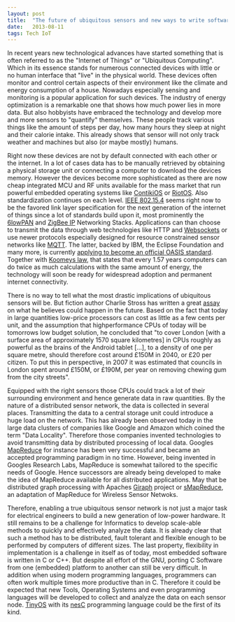 ```yaml
---
layout: post
title:  "The future of ubiquitous sensors and new ways to write software for it "
date:   2013-08-11
tags: Tech IoT
---
```


In recent years new technological advances have started something that is often referred to as the "Internet of Things" or "Ubiquitous Computing". Which in its essence stands for numerous connected devices with little or no human interface that "live" in the physical world. These devices often monitor and control certain aspects of their environment like the climate and energy consumption of a house. Nowadays especially sensing and monitoring is a popular application for such devices. The industry of energy optimization is a remarkable one that shows how much power lies in more data. But also hobbyists have embraced the technology and develop more and more sensors to "quantify" themselves. These people track various things like the amount of steps per day, how many hours they sleep at night and their calorie intake. This already shows that sensor will not only track weather and machines but also (or maybe mostly) humans.

Right now these devices are not by default connected with each other or the internet. In a lot of cases data has to be manually retrieved by obtaining a physical storage unit or connecting a computer to download the devices memory. However the devices become more sophisticated as there are now cheap integrated MCU and RF units available for the mass market that run powerful embedded operating systems like [ContikiOS](http://www.contiki-os.org/) or [RiotOS](http://riot-os.org/). Also standardization continues on each level. [IEEE 802.15.4](http://riot-os.org/) seems right now to be the favored link layer specification for the next generation of the internet of things since a lot of standards build upon it, most prominently the [6lowPAN](http://datatracker.ietf.org/wg/6lowpan/charter/) and [ZigBee IP](http://www.zigbee.org/Specifications/ZigBeeIP/Overview.aspx) Networking Stacks. Applications can than choose to transmit the data through web technologies like HTTP and [Websockets](http://www.zigbee.org/Specifications/ZigBeeIP/Overview.aspx) or use newer protocols especially designed for resource constrained sensor networks like [MQTT](http://mqtt.org/). The latter, backed by IBM, the Eclipse Foundation and many more, is currently [applying to become an official OASIS standard](https://www.oasis-open.org/news/pr/oasis-members-to-advance-mqtt-standard-for-m2m-iot-reliablemessaging). Together with [Koomeys law](http://en.wikipedia.org/wiki/Koomey%27s_law), that states that every 1.57 years computers can do twice as much calculations with the same amount of energy, the technology will soon be ready for widespread adoption and permanent internet connectivity.

There is no way to tell what the most drastic implications of ubiquitous sensors will be. But fiction author Charlie Stross has written a great [assay](http://www.antipope.org/charlie/blog-static/2012/08/how-low-power-can-you-go.html) on what he believes could happen in the future. Based on the fact that today in large quantities low-price processors can cost as little as a few cents per unit, and the assumption that highperformance CPUs of today will be tomorrows low budget solution, he concluded that "to cover London [with a surface area of approximately 1570 square kilometres] in CPUs roughly as powerful as the brains of the Android tablet [...], to a density of one per square metre, should therefore cost around £150M in 2040, or £20 per citizen. To put this in perspective, in 2007 it was estimated that councils in London spent around £150M, or £190M, per year on removing chewing gum from the city streets".

Equipped with the right sensors those CPUs could track a lot of their surrounding environment and hence generate data in raw quantities. By the nature of a distributed sensor network, the data is collected in several places. Transmitting the data to a central storage unit could introduce a huge load on the network. This has already been observed today in the large data clusters of companies like Google and Amazon which coined the term "Data Locality". Therefore those companies invented technologies to avoid transmitting data by distributed processing of local data. Googles [MapReduce](http://research.google.com/archive/mapreduce.html) for instance has been very successful and became an accepted programming paradigm in no time. However, being invented in Googles Research Labs, MapReduce is somewhat tailored to the specific needs of Google. Hence successors are already being developed to make the idea of MapReduce available for all distributed applications. May that be distributed graph processing with Apaches [Giraph](http://giraph.apache.org/) project or [sMapReduce](http://www.contrib.andrew.cmu.edu/~junsungk/paper/sesena11.pdf), an adaptation of MapReduce for Wireless Sensor Netwoks.

Therefore, enabling a true ubiquitous sensor network is not just a major task for electrical engineers to build a new generation of low-power hardware. It still remains to be a challenge for Informatics to develop scale-able methods to quickly and effectively analyze the data. It is already clear that such a method has to be distributed, fault tolerant and flexible enough to be performed by computers of different sizes. The last property, flexibility in implementation is a challenge in itself as of today, most embedded software is written in C or C++. But despite all effort of the GNU, porting C Software from one (embedded) platform to another can still be very difficult. In addition when using modern programming languages, programmers can often work multiple times more productive than in C. Therefore it could be expected that new Tools, Operating Systems and even programming languages will be developed to collect and analyze the data on each sensor node. [TinyOS](http://www.tinyos.net/) with its [nesC](http://nescc.sourceforge.net/papers/nesc-ref.pdf) programming language could be the first of its kind.
